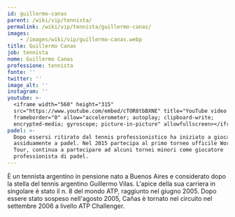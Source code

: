 ```yaml
---
id: guillermo-canas
parent: /wiki/vip/tennista/
permalink: /wiki/vip/tennista/guillermo-canas/
images:
    - /images/wiki/vip/guillermo-canas.webp
title: Guillermo Canas
job: tennista
nome: Guillermo Canas
professione: tennista
fonte: ''
twitter: ''
image_alt: ''
instagram: ''
youtube: >-
  <iframe width="560" height="315"
  src="https://www.youtube.com/embed/cTOR8tbBXNE" title="YouTube video player"
  frameborder="0" allow="accelerometer; autoplay; clipboard-write;
  encrypted-media; gyroscope; picture-in-picture" allowfullscreen></iframe>
padel: >-
  Dopo essersi ritirato dal tennis professionistico ha iniziato a giocare
  assiduamente a padel. Nel 2015 partecipa al primo torneo ufficile World Padel
  Tour, continua a partecipare ad alcuni tornei minori come giocatore
  professionista di padel.
---
```

È un tennista argentino in pensione nato a Buenos Aires e considerato dopo la stella del tennis argentino Guillermo Vilas. L'apice della sua carriera in singolare è stato il n. 8 del mondo ATP, raggiunto nel giugno 2005. Dopo essere stato sospeso nell'agosto 2005, Cañas è tornato nel circuito nel settembre 2006 a livello ATP Challenger.